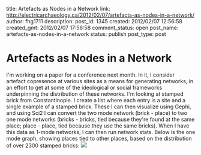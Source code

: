 title: Artefacts as Nodes in a Network
link: http://electricarchaeology.ca/2012/02/07/artefacts-as-nodes-in-a-network/
author: fhg1711
description: 
post_id: 1345
created: 2012/02/07 12:56:58
created_gmt: 2012/02/07 17:56:58
comment_status: open
post_name: artefacts-as-nodes-in-a-network
status: publish
post_type: post

# Artefacts as Nodes in a Network

I'm working on a paper for a conference next month. In it, I consider artefact copresence at various sites as a means for generating networks, in an effort to get at some of the ideological or social frameworks underpinning the distribution of these networks. I'm looking at stamped brick from Constantinople. I create a list where each entry is a site and a single example of a stamped brick. These I can then visualize using Gephi, and using Sci2 I can convert the two mode network (brick - place) to two one mode networks (bricks - bricks, tied because they're found at the same place; place - place, tied because they use the same bricks). When I have this data as 1-mode networks, I can then run network stats. Below is the one mode graph, showing places tied to other places, based on the distribution of over 2300 stamped bricks: ![](http://electricarchaeologist.files.wordpress.com/2012/02/constantinople-brickstamps.png?w=300)